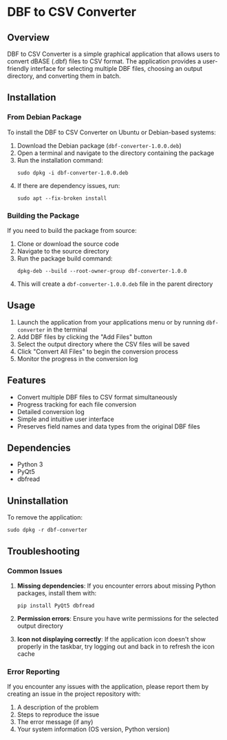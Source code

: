 # DBF to CSV Converter

## Overview
DBF to CSV Converter is a simple graphical application that allows users to convert dBASE (.dbf) files to CSV format. The application provides a user-friendly interface for selecting multiple DBF files, choosing an output directory, and converting them in batch.

## Installation

### From Debian Package
To install the DBF to CSV Converter on Ubuntu or Debian-based systems:

1. Download the Debian package (`dbf-converter-1.0.0.deb`)
2. Open a terminal and navigate to the directory containing the package
3. Run the installation command:
   ```
   sudo dpkg -i dbf-converter-1.0.0.deb
   ```
4. If there are dependency issues, run:
   ```
   sudo apt --fix-broken install
   ```

### Building the Package
If you need to build the package from source:

1. Clone or download the source code
2. Navigate to the source directory
3. Run the package build command:
   ```
   dpkg-deb --build --root-owner-group dbf-converter-1.0.0
   ```
4. This will create a `dbf-converter-1.0.0.deb` file in the parent directory

## Usage

1. Launch the application from your applications menu or by running `dbf-converter` in the terminal
2. Add DBF files by clicking the "Add Files" button
3. Select the output directory where the CSV files will be saved
4. Click "Convert All Files" to begin the conversion process
5. Monitor the progress in the conversion log

## Features

- Convert multiple DBF files to CSV format simultaneously
- Progress tracking for each file conversion
- Detailed conversion log
- Simple and intuitive user interface
- Preserves field names and data types from the original DBF files

## Dependencies

- Python 3
- PyQt5
- dbfread

## Uninstallation

To remove the application:

```
sudo dpkg -r dbf-converter
```

## Troubleshooting

### Common Issues

1. **Missing dependencies**: If you encounter errors about missing Python packages, install them with:
   ```
   pip install PyQt5 dbfread
   ```

2. **Permission errors**: Ensure you have write permissions for the selected output directory

3. **Icon not displaying correctly**: If the application icon doesn't show properly in the taskbar, try logging out and back in to refresh the icon cache

### Error Reporting

If you encounter any issues with the application, please report them by creating an issue in the project repository with:

1. A description of the problem
2. Steps to reproduce the issue
3. The error message (if any)
4. Your system information (OS version, Python version)